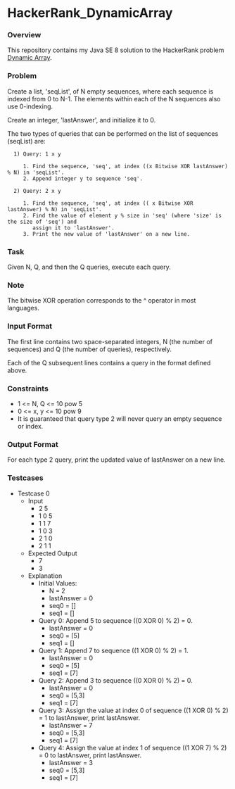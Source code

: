 # HackerRank_DynamicArray

### Overview

This repository contains my Java SE 8 solution to the HackerRank problem [Dynamic Array](https://www.hackerrank.com/challenges/dynamic-array/problem).

### Problem 

Create a list, 'seqList', of N empty sequences, where each sequence is indexed from 0 to N-1.
The elements within each of the N sequences also use 0-indexing.
 
Create an integer, 'lastAnswer', and initialize it to 0.
 
The two types of queries that can be performed on the list of sequences (seqList) are:
  
      1) Query: 1 x y
    
         1. Find the sequence, 'seq', at index ((x Bitwise XOR lastAnswer) % N) in 'seqList'.
         2. Append integer y to sequence 'seq'.
      
      2) Query: 2 x y
    
         1. Find the sequence, 'seq', at index (( x Bitwise XOR lastAnswer) % N) in 'seqList'.
         2. Find the value of element y % size in 'seq' (where 'size' is the size of 'seq') and
            assign it to 'lastAnswer'.
         3. Print the new value of 'lastAnswer' on a new line.
      
### Task
 
Given N, Q, and then the Q queries, execute each query.
  
### Note

The bitwise XOR operation corresponds to the ^ operator in most languages.
  
### Input Format
 
The first line contains two space-separated integers, N (the number of sequences) and Q (the 
number of queries), respectively.

Each of the Q subsequent lines contains a query in the format defined above.
  
### Constraints
 
   - 1 <= N, Q <= 10 pow 5
   - 0 <= x, y <= 10 pow 9
   - It is guaranteed that query type 2 will never query an empty sequence or index.
 
### Output Format
 
For each type 2 query, print the updated value of lastAnswer on a new line.

### Testcases

   - Testcase 0
     - Input
       -  2 5
       -  1 0 5
       -  1 1 7
       -  1 0 3
       -  2 1 0
       -  2 1 1
     - Expected Output
       -  7
       -  3
     - Explanation
       - Initial Values:
         - N = 2
         - lastAnswer = 0
         - seq0 = []
         - seq1 = []
       -  Query 0: Append 5 to sequence ((0 XOR 0) % 2) = 0.
          - lastAnswer = 0
          - seq0 = [5]
          - seq1 = []
        - Query 1: Append 7 to sequence ((1 XOR 0) % 2) = 1.
          - lastAnswer = 0
          - seq0 = [5]
          - seq1 = [7]
        - Query 2: Append 3 to sequence ((0 XOR 0) % 2) = 0.
          - lastAnswer = 0
          - seq0 = [5,3]
          - seq1 = [7]
        - Query 3: Assign the value at index 0 of sequence ((1 XOR 0) % 2) = 1 to lastAnswer, print lastAnswer.
          - lastAnswer = 7
          - seq0 = [5,3]
          - seq1 = [7]
        - Query 4: Assign the value at index 1 of sequence ((1 XOR 7) % 2) = 0 to lastAnswer, print lastAnswer.
          - lastAnswer = 3
          - seq0 = [5,3]
          - seq1 = [7]
